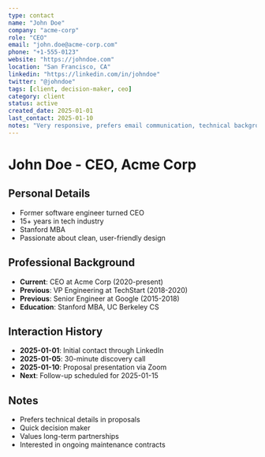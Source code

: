```yaml
---
type: contact
name: "John Doe"
company: "acme-corp"
role: "CEO"
email: "john.doe@acme-corp.com"
phone: "+1-555-0123"
website: "https://johndoe.com"
location: "San Francisco, CA"
linkedin: "https://linkedin.com/in/johndoe"
twitter: "@johndoe"
tags: [client, decision-maker, ceo]
category: client
status: active
created_date: 2025-01-01
last_contact: 2025-01-10
notes: "Very responsive, prefers email communication, technical background"
---
```


# John Doe - CEO, Acme Corp

## Personal Details
- Former software engineer turned CEO
- 15+ years in tech industry
- Stanford MBA
- Passionate about clean, user-friendly design

## Professional Background
- **Current**: CEO at Acme Corp (2020-present)
- **Previous**: VP Engineering at TechStart (2018-2020)
- **Previous**: Senior Engineer at Google (2015-2018)
- **Education**: Stanford MBA, UC Berkeley CS

## Interaction History
- **2025-01-01**: Initial contact through LinkedIn
- **2025-01-05**: 30-minute discovery call
- **2025-01-10**: Proposal presentation via Zoom
- **Next**: Follow-up scheduled for 2025-01-15

## Notes
- Prefers technical details in proposals
- Quick decision maker
- Values long-term partnerships
- Interested in ongoing maintenance contracts